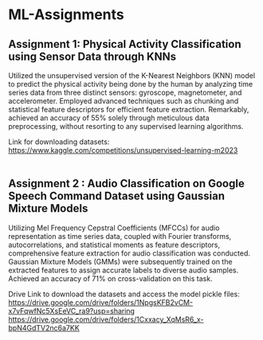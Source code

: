 # ML-Assignments

## Assignment 1: Physical Activity Classification using Sensor Data through KNNs
Utilized the unsupervised version of the K-Nearest Neighbors (KNN) model to predict the physical activity being done by the human by analyzing time series data from three distinct sensors: gyroscope, magnetometer, and accelerometer. Employed advanced techniques such as chunking and statistical feature descriptors for efficient feature extraction. Remarkably, achieved an accuracy of 55% solely through meticulous data preprocessing, without resorting to any supervised learning algorithms.

Link for downloading datasets: <br>
https://www.kaggle.com/competitions/unsupervised-learning-m2023 
<br><br>
## Assignment 2 : Audio Classification on Google Speech Command Dataset using Gaussian Mixture Models
Utilizing Mel Frequency Cepstral Coefficients (MFCCs) for audio representation as time series data, coupled with Fourier transforms, autocorrelations, and statistical moments as feature descriptors, comprehensive feature extraction for audio classification was conducted. Gaussian Mixture Models (GMMs) were subsequently trained on the extracted features to assign accurate labels to diverse audio samples. Achieved an accuracy of 71% on cross-validation on this task.

Drive Link to download the datasets and access the model pickle files: <br>
https://drive.google.com/drive/folders/1NpgsKFB2vCM-x7vFqwfNc5XsEeVC_ra9?usp=sharing  <br>
https://drive.google.com/drive/folders/1Cxxacy_XqMsR6_x-bpN4GdTV2nc6a7KK

